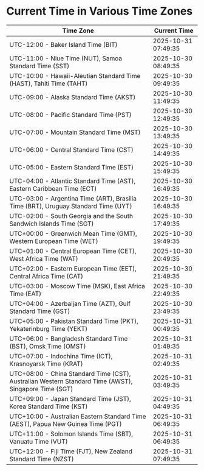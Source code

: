 # Current Time in Various Time Zones

| Time Zone | Current Time |
|-----------|--------------|
| UTC-12:00 - Baker Island Time (BIT) | 2025-10-31 07:49:35 |
| UTC-11:00 - Niue Time (NUT), Samoa Standard Time (SST) | 2025-10-30 08:49:35 |
| UTC-10:00 - Hawaii-Aleutian Standard Time (HAST), Tahiti Time (TAHT) | 2025-10-30 09:49:35 |
| UTC-09:00 - Alaska Standard Time (AKST) | 2025-10-30 11:49:35 |
| UTC-08:00 - Pacific Standard Time (PST) | 2025-10-30 12:49:35 |
| UTC-07:00 - Mountain Standard Time (MST) | 2025-10-30 13:49:35 |
| UTC-06:00 - Central Standard Time (CST) | 2025-10-30 14:49:35 |
| UTC-05:00 - Eastern Standard Time (EST) | 2025-10-30 15:49:35 |
| UTC-04:00 - Atlantic Standard Time (AST), Eastern Caribbean Time (ECT) | 2025-10-30 16:49:35 |
| UTC-03:00 - Argentina Time (ART), Brasília Time (BRT), Uruguay Standard Time (UYT) | 2025-10-30 16:49:35 |
| UTC-02:00 - South Georgia and the South Sandwich Islands Time (SGT) | 2025-10-30 17:49:35 |
| UTC±00:00 - Greenwich Mean Time (GMT), Western European Time (WET) | 2025-10-30 19:49:35 |
| UTC+01:00 - Central European Time (CET), West Africa Time (WAT) | 2025-10-30 20:49:35 |
| UTC+02:00 - Eastern European Time (EET), Central Africa Time (CAT) | 2025-10-30 21:49:35 |
| UTC+03:00 - Moscow Time (MSK), East Africa Time (EAT) | 2025-10-30 22:49:35 |
| UTC+04:00 - Azerbaijan Time (AZT), Gulf Standard Time (GST) | 2025-10-30 23:49:35 |
| UTC+05:00 - Pakistan Standard Time (PKT), Yekaterinburg Time (YEKT) | 2025-10-31 00:49:35 |
| UTC+06:00 - Bangladesh Standard Time (BST), Omsk Time (OMST) | 2025-10-31 01:49:35 |
| UTC+07:00 - Indochina Time (ICT), Krasnoyarsk Time (KRAT) | 2025-10-31 02:49:35 |
| UTC+08:00 - China Standard Time (CST), Australian Western Standard Time (AWST), Singapore Time (SGT) | 2025-10-31 03:49:35 |
| UTC+09:00 - Japan Standard Time (JST), Korea Standard Time (KST) | 2025-10-31 04:49:35 |
| UTC+10:00 - Australian Eastern Standard Time (AEST), Papua New Guinea Time (PGT) | 2025-10-31 06:49:35 |
| UTC+11:00 - Solomon Islands Time (SBT), Vanuatu Time (VUT) | 2025-10-31 06:49:35 |
| UTC+12:00 - Fiji Time (FJT), New Zealand Standard Time (NZST) | 2025-10-31 07:49:35 |
